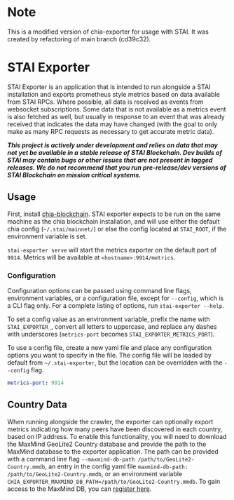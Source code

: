 # Note

This is a modified version of chia-exporter for usage with STAI. It was created by refactoring of main branch (cd39c32).

# STAI Exporter

STAI Exporter is an application that is intended to run alongside a STAI installation and exports prometheus style metrics based on data available from STAI RPCs. Where possible, all data is received as events from websocket subscriptions. Some data that is not available as a metrics event is also fetched as well, but usually in response to an event that was already received that indicates the data may have changed (with the goal to only make as many RPC requests as necessary to get accurate metric data).

**_This project is actively under development and relies on data that may not yet be available in a stable release of STAI Blockchain. Dev builds of STAI may contain bugs or other issues that are not present in tagged releases. We do not recommend that you run pre-release/dev versions of STAI Blockchain on mission critical systems._**

<!-- not available for STAI

## Installation

Download the correct executable file from the release page and run. If you are on debian/ubuntu, you can install using the apt repo, documented below.


### Apt Repo Installation

#### Set up the repository

1. Update the `apt` package index and install packages to allow apt to use a repository over HTTPS:

```shell
sudo apt-get update

sudo apt-get install ca-certificates curl gnupg
```

2. Add STAI's official GPG Key:

```shell
curl -sL https://repo.chia.net/FD39E6D3.pubkey.asc | sudo gpg --dearmor -o /usr/share/keyrings/chia.gpg
```

3. Use the following command to set up the stable repository.

```shell 
echo "deb [arch=$(dpkg --print-architecture) signed-by=/usr/share/keyrings/chia.gpg] https://repo.chia.net/chia-exporter/debian/ stable main" | sudo tee /etc/apt/sources.list.d/chia-exporter.list > /dev/null
```

#### Install STAI Exporter

1. Update the apt package index and install the latest version of STAI Exporter

```shell
sudo apt-get update

sudo apt-get install chia-exporter
```

-->

## Usage

First, install [chia-blockchain](https://github.com/STATION-I/stai-blockchain). STAI exporter expects to be run on the same machine as the chia blockchain installation, and will use either the default chia config (`~/.stai/mainnet/`) or else the config located at `STAI_ROOT`, if the environment variable is set.

`stai-exporter serve` will start the metrics exporter on the default port of `9914`. Metrics will be available at `<hostname>:9914/metrics`.

### Configuration

Configuration options can be passed using command line flags, environment variables, or a configuration file, except for `--config`, which is a CLI flag only. For a complete listing of options, run `stai-exporter --help`.

To set a config value as an environment variable, prefix the name with `STAI_EXPORTER_`, convert all letters to uppercase, and replace any dashes with underscores (`metrics-port` becomes `STAI_EXPORTER_METRICS_PORT`).

To use a config file, create a new yaml file and place any configuration options you want to specify in the file. The config file will be loaded by default from `~/.stai-exporter`, but the location can be overridden with the `--config` flag.

```yaml
metrics-port: 9914
```

## Country Data

When running alongside the crawler, the exporter can optionally export metrics indicating how many peers have been discovered in each country, based on IP address. To enable this functionality, you will need to download the MaxMind GeoLite2 Country database and provide the path to the MaxMind database to the exporter application. The path can be provided with a command line flag `--maxmind-db-path /path/to/GeoLite2-Country.mmdb`, an entry in the config yaml file `maxmind-db-path: /path/to/GeoLite2-Country.mmdb`, or an environment variable `CHIA_EXPORTER_MAXMIND_DB_PATH=/path/to/GeoLite2-Country.mmdb`. To gain access to the MaxMind DB, you can [register here](https://www.maxmind.com/en/geolite2/signup).
